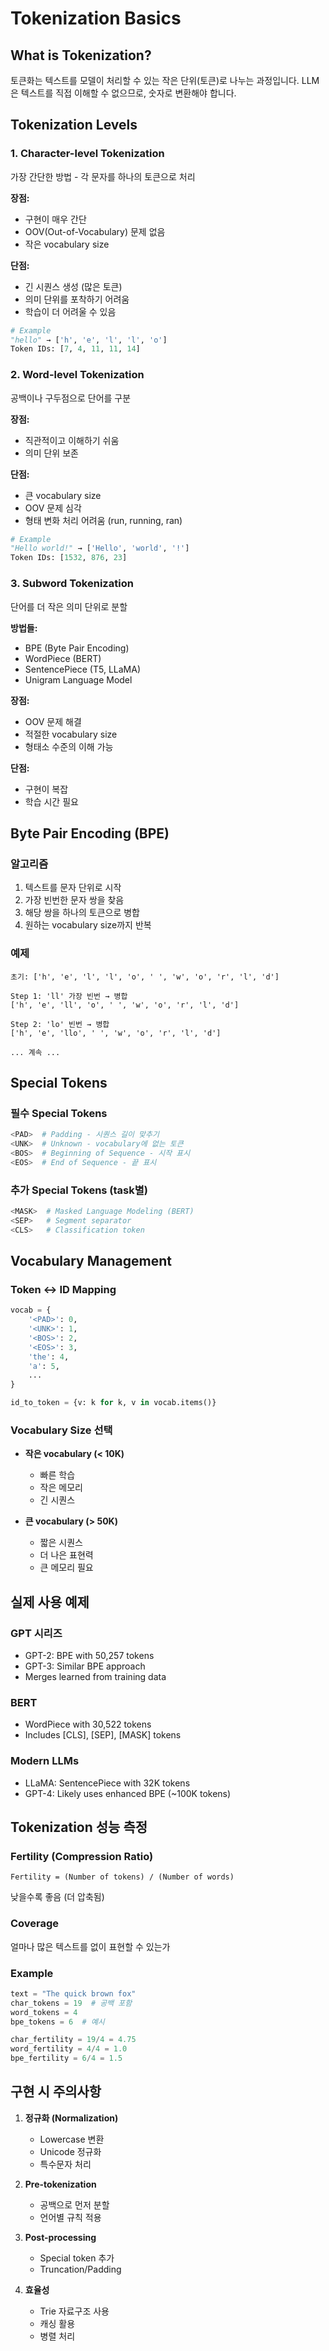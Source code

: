 # Tokenization Basics

## What is Tokenization?
토큰화는 텍스트를 모델이 처리할 수 있는 작은 단위(토큰)로 나누는 과정입니다.
LLM은 텍스트를 직접 이해할 수 없으므로, 숫자로 변환해야 합니다.

## Tokenization Levels

### 1. Character-level Tokenization
가장 간단한 방법 - 각 문자를 하나의 토큰으로 처리

**장점:**
- 구현이 매우 간단
- OOV(Out-of-Vocabulary) 문제 없음
- 작은 vocabulary size

**단점:**
- 긴 시퀀스 생성 (많은 토큰)
- 의미 단위를 포착하기 어려움
- 학습이 더 어려울 수 있음

```python
# Example
"hello" → ['h', 'e', 'l', 'l', 'o']
Token IDs: [7, 4, 11, 11, 14]
```

### 2. Word-level Tokenization
공백이나 구두점으로 단어를 구분

**장점:**
- 직관적이고 이해하기 쉬움
- 의미 단위 보존

**단점:**
- 큰 vocabulary size
- OOV 문제 심각
- 형태 변화 처리 어려움 (run, running, ran)

```python
# Example
"Hello world!" → ['Hello', 'world', '!']
Token IDs: [1532, 876, 23]
```

### 3. Subword Tokenization
단어를 더 작은 의미 단위로 분할

**방법들:**
- BPE (Byte Pair Encoding)
- WordPiece (BERT)
- SentencePiece (T5, LLaMA)
- Unigram Language Model

**장점:**
- OOV 문제 해결
- 적절한 vocabulary size
- 형태소 수준의 이해 가능

**단점:**
- 구현이 복잡
- 학습 시간 필요

## Byte Pair Encoding (BPE)

### 알고리즘
1. 텍스트를 문자 단위로 시작
2. 가장 빈번한 문자 쌍을 찾음
3. 해당 쌍을 하나의 토큰으로 병합
4. 원하는 vocabulary size까지 반복

### 예제
```
초기: ['h', 'e', 'l', 'l', 'o', ' ', 'w', 'o', 'r', 'l', 'd']

Step 1: 'll' 가장 빈번 → 병합
['h', 'e', 'll', 'o', ' ', 'w', 'o', 'r', 'l', 'd']

Step 2: 'lo' 빈번 → 병합  
['h', 'e', 'llo', ' ', 'w', 'o', 'r', 'l', 'd']

... 계속 ...
```

## Special Tokens

### 필수 Special Tokens
```python
<PAD>  # Padding - 시퀀스 길이 맞추기
<UNK>  # Unknown - vocabulary에 없는 토큰
<BOS>  # Beginning of Sequence - 시작 표시
<EOS>  # End of Sequence - 끝 표시
```

### 추가 Special Tokens (task별)
```python
<MASK>  # Masked Language Modeling (BERT)
<SEP>   # Segment separator
<CLS>   # Classification token
```

## Vocabulary Management

### Token ↔ ID Mapping
```python
vocab = {
    '<PAD>': 0,
    '<UNK>': 1,
    '<BOS>': 2,
    '<EOS>': 3,
    'the': 4,
    'a': 5,
    ...
}

id_to_token = {v: k for k, v in vocab.items()}
```

### Vocabulary Size 선택
- **작은 vocabulary (< 10K)**
  - 빠른 학습
  - 작은 메모리
  - 긴 시퀀스

- **큰 vocabulary (> 50K)**
  - 짧은 시퀀스
  - 더 나은 표현력
  - 큰 메모리 필요

## 실제 사용 예제

### GPT 시리즈
- GPT-2: BPE with 50,257 tokens
- GPT-3: Similar BPE approach
- Merges learned from training data

### BERT
- WordPiece with 30,522 tokens
- Includes [CLS], [SEP], [MASK] tokens

### Modern LLMs
- LLaMA: SentencePiece with 32K tokens
- GPT-4: Likely uses enhanced BPE (~100K tokens)

## Tokenization 성능 측정

### Fertility (Compression Ratio)
```
Fertility = (Number of tokens) / (Number of words)
```
낮을수록 좋음 (더 압축됨)

### Coverage
얼마나 많은 텍스트를 <UNK> 없이 표현할 수 있는가

### Example
```python
text = "The quick brown fox"
char_tokens = 19  # 공백 포함
word_tokens = 4
bpe_tokens = 6  # 예시

char_fertility = 19/4 = 4.75
word_fertility = 4/4 = 1.0  
bpe_fertility = 6/4 = 1.5
```

## 구현 시 주의사항

1. **정규화 (Normalization)**
   - Lowercase 변환
   - Unicode 정규화
   - 특수문자 처리

2. **Pre-tokenization**
   - 공백으로 먼저 분할
   - 언어별 규칙 적용

3. **Post-processing**
   - Special token 추가
   - Truncation/Padding

4. **효율성**
   - Trie 자료구조 사용
   - 캐싱 활용
   - 병렬 처리